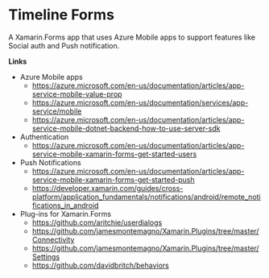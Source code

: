 # Timeline Forms
A Xamarin.Forms app that uses Azure Mobile apps to support features like Social auth and Push notification.

**Links**

* Azure Mobile apps
  * https://azure.microsoft.com/en-us/documentation/articles/app-service-mobile-value-prop
  * https://azure.microsoft.com/en-us/documentation/services/app-service/mobile
  * https://azure.microsoft.com/en-us/documentation/articles/app-service-mobile-dotnet-backend-how-to-use-server-sdk
* Authentication
  * https://azure.microsoft.com/en-us/documentation/articles/app-service-mobile-xamarin-forms-get-started-users
* Push Notifications
  * https://azure.microsoft.com/en-us/documentation/articles/app-service-mobile-xamarin-forms-get-started-push
  * https://developer.xamarin.com/guides/cross-platform/application_fundamentals/notifications/android/remote_notifications_in_android
* Plug-ins for Xamarin.Forms
  * https://github.com/aritchie/userdialogs
  * https://github.com/jamesmontemagno/Xamarin.Plugins/tree/master/Connectivity
  * https://github.com/jamesmontemagno/Xamarin.Plugins/tree/master/Settings
  * https://github.com/davidbritch/behaviors
